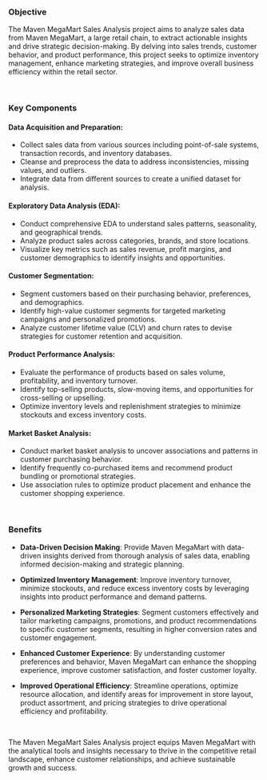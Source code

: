 ### Objective
The Maven MegaMart Sales Analysis project aims to analyze sales data from Maven MegaMart, a large retail chain, to extract actionable insights and drive strategic decision-making. By delving into sales trends, customer behavior, and product performance, this project seeks to optimize inventory management, enhance marketing strategies, and improve overall business efficiency within the retail sector.

<br>

### Key Components

#### Data Acquisition and Preparation:
- Collect sales data from various sources including point-of-sale systems, transaction records, and inventory databases.
- Cleanse and preprocess the data to address inconsistencies, missing values, and outliers.
- Integrate data from different sources to create a unified dataset for analysis.

#### Exploratory Data Analysis (EDA):
- Conduct comprehensive EDA to understand sales patterns, seasonality, and geographical trends.
- Analyze product sales across categories, brands, and store locations.
- Visualize key metrics such as sales revenue, profit margins, and customer demographics to identify insights and opportunities.

#### Customer Segmentation:
- Segment customers based on their purchasing behavior, preferences, and demographics.
- Identify high-value customer segments for targeted marketing campaigns and personalized promotions.
- Analyze customer lifetime value (CLV) and churn rates to devise strategies for customer retention and acquisition.

#### Product Performance Analysis:
- Evaluate the performance of products based on sales volume, profitability, and inventory turnover.
- Identify top-selling products, slow-moving items, and opportunities for cross-selling or upselling.
- Optimize inventory levels and replenishment strategies to minimize stockouts and excess inventory costs.

#### Market Basket Analysis:
- Conduct market basket analysis to uncover associations and patterns in customer purchasing behavior.
- Identify frequently co-purchased items and recommend product bundling or promotional strategies.
- Use association rules to optimize product placement and enhance the customer shopping experience.

<br>

### Benefits

- <b>Data-Driven Decision Making</b>: Provide Maven MegaMart with data-driven insights derived from thorough analysis of sales data, enabling informed decision-making and strategic planning.

- <b>Optimized Inventory Management</b>: Improve inventory turnover, minimize stockouts, and reduce excess inventory costs by leveraging insights into product performance and demand patterns.

- <b>Personalized Marketing Strategies</b>: Segment customers effectively and tailor marketing campaigns, promotions, and product recommendations to specific customer segments, resulting in higher conversion rates and customer engagement.

- <b>Enhanced Customer Experience</b>: By understanding customer preferences and behavior, Maven MegaMart can enhance the shopping experience, improve customer satisfaction, and foster customer loyalty.

- <b>Improved Operational Efficiency</b>: Streamline operations, optimize resource allocation, and identify areas for improvement in store layout, product assortment, and pricing strategies to drive operational efficiency and profitability.

<br>

The Maven MegaMart Sales Analysis project equips Maven MegaMart with the analytical tools and insights necessary to thrive in the competitive retail landscape, enhance customer relationships, and achieve sustainable growth and success.
